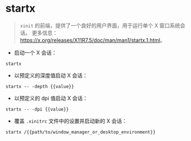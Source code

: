 # startx

> `xinit` 的前端，提供了一个良好的用户界面，用于运行单个 X 窗口系统会话。
> 更多信息：<https://x.org/releases/X11R7.5/doc/man/man1/startx.1.html>。

- 启动一个 X 会话：

`startx`

- 以预定义的深度值启动 X 会话：

`startx -- -depth {{value}}`

- 以预定义的 dpi 值启动 X 会话：

`startx -- -dpi {{value}}`

- 覆盖 `.xinitrc` 文件中的设置并启动新的 X 会话：

`startx /{{path/to/window_manager_or_desktop_environment}}`
